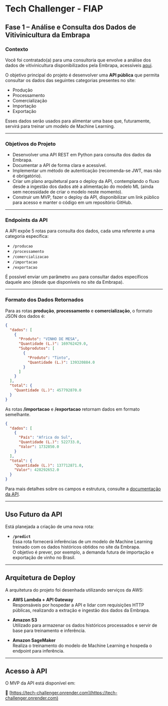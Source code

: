 # Tech Challenger - FIAP

## Fase 1 – Análise e Consulta dos Dados de Vitivinicultura da Embrapa

### Contexto

Você foi contratado(a) para uma consultoria que envolve a análise dos dados de vitivinicultura disponibilizados pela Embrapa, acessíveis [aqui](http://vitibrasil.cnpuv.embrapa.br/index.php?opcao=opt_01).

O objetivo principal do projeto é desenvolver uma **API pública** que permita consultar os dados das seguintes categorias presentes no site:

- Produção  
- Processamento  
- Comercialização  
- Importação  
- Exportação  

Esses dados serão usados para alimentar uma base que, futuramente, servirá para treinar um modelo de Machine Learning.

---

### Objetivos do Projeto

- Desenvolver uma API REST em Python para consulta dos dados da Embrapa.  
- Documentar a API de forma clara e acessível.  
- Implementar um método de autenticação (recomenda-se JWT, mas não é obrigatório).  
- Criar um plano arquitetural para o deploy da API, contemplando o fluxo desde a ingestão dos dados até a alimentação do modelo ML (ainda sem necessidade de criar o modelo neste momento).  
- Construir um MVP, fazer o deploy da API, disponibilizar um link público para acesso e manter o código em um repositório GitHub.

---

### Endpoints da API

A API expõe 5 rotas para consulta dos dados, cada uma referente a uma categoria específica:

- `/producao`  
- `/processamento`  
- `/comercializacao`  
- `/importacao`  
- `/exportacao`  

É possível enviar um parâmetro `ano` para consultar dados específicos daquele ano (desde que disponíveis no site da Embrapa).

---

### Formato dos Dados Retornados

Para as rotas **produção**, **processamento** e **comercialização**, o formato JSON dos dados é:

```json
{
  "dados": [
    {
      "Produto": "VINHO DE MESA",
      "Quantidade (L.)": 169762429.0,
      "Subprodutos": [
        {
          "Produto": "Tinto",
          "Quantidade (L.)": 139320884.0
        }
      ]
    }
  ],
  "total": {
    "Quantidade (L.)": 457792870.0
  }
}
```

As rotas **/importacao** e **/exportacao** retornam dados em formato semelhante.  

```json
{
  "dados": [
    {
      "País": "Africa do Sul",
      "Quantidade (L.)": 522733.0,
      "Valor": 1732850.0
    }
  ],
  "total": {
    "Quantidade (L.)": 137712871.0,
    "Valor": 428292652.0
  }
}
```
Para mais detalhes sobre os campos e estrutura, consulte a [documentação da API](https://tech-challenger.onrender.com/docs).

---

## Uso Futuro da API

Está planejada a criação de uma nova rota:

- **`/predict`**  
  Essa rota fornecerá inferências de um modelo de Machine Learning treinado com os dados históricos obtidos no site da Embrapa.  
  O objetivo é prever, por exemplo, a demanda futura de importação e exportação de vinho no Brasil.

---

## Arquitetura de Deploy

A arquitetura do projeto foi desenhada utilizando serviços da AWS:

- **AWS Lambda + API Gateway**  
  Responsáveis por hospedar a API e lidar com requisições HTTP públicas, realizando a extração e ingestão dos dados da Embrapa.

- **Amazon S3**  
  Utilizado para armazenar os dados históricos processados e servir de base para treinamento e inferência.

- **Amazon SageMaker**  
  Realiza o treinamento do modelo de Machine Learning e hospeda o endpoint para inferência.

---

##  Acesso à API

O MVP da API está disponível em:

🔗 [https://tech-challenger.onrender.com](https://tech-challenger.onrender.com)
